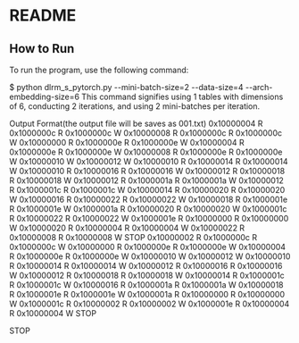 # README

## How to Run

To run the program, use the following command:


$ python dlrm_s_pytorch.py --mini-batch-size=2 --data-size=4 --arch-embedding-size=6
This command signifies using 1 tables with dimensions of 6, conducting 2 iterations, and using 2 mini-batches per iteration.


Output Format(the output file will be saves as 001.txt)
0x10000004 R
0x1000000c R
0x1000000c W
0x10000008 R
0x1000000c R
0x1000000c W
0x10000000 R
0x1000000e R
0x1000000e W
0x10000004 R
0x1000000e R
0x1000000e W
0x10000008 R
0x1000000e R
0x1000000e W
0x10000010 W
0x10000012 W
0x10000010 R
0x10000014 R
0x10000014 W
0x10000010 R
0x10000016 R
0x10000016 W
0x10000012 R
0x10000018 R
0x10000018 W
0x10000012 R
0x1000001a R
0x1000001a W
0x10000012 R
0x1000001c R
0x1000001c W
0x10000014 R
0x10000020 R
0x10000020 W
0x10000016 R
0x10000022 R
0x10000022 W
0x10000018 R
0x1000001e R
0x1000001e W
0x1000001a R
0x10000020 R
0x10000020 W
0x1000001c R
0x10000022 R
0x10000022 W
0x1000001e R
0x10000000 R
0x10000000 W
0x10000020 R
0x10000004 R
0x10000004 W
0x10000022 R
0x10000008 R
0x10000008 W
STOP
0x10000002 R
0x1000000c R
0x1000000c W
0x10000000 R
0x1000000e R
0x1000000e W
0x10000004 R
0x1000000e R
0x1000000e W
0x10000010 W
0x10000012 W
0x10000010 R
0x10000014 R
0x10000014 W
0x10000012 R
0x10000016 R
0x10000016 W
0x10000012 R
0x10000018 R
0x10000018 W
0x10000014 R
0x1000001c R
0x1000001c W
0x10000016 R
0x1000001a R
0x1000001a W
0x10000018 R
0x1000001e R
0x1000001e W
0x1000001a R
0x10000000 R
0x10000000 W
0x1000001c R
0x10000002 R
0x10000002 W
0x1000001e R
0x10000004 R
0x10000004 W
STOP

STOP
